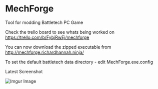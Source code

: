 # MechForge
Tool for modding Battletech PC Game

Check the trello board to see whats being worked on
https://trello.com/b/FybjRwEj/mechforge

You can now download the zipped executable from http://mechforge.richardhannah.ninja/

To set the default battletech data directory - edit MechForge.exe.config

Latest Screenshot

![Imgur Image](https://i.imgur.com/haRIyPG.png)
